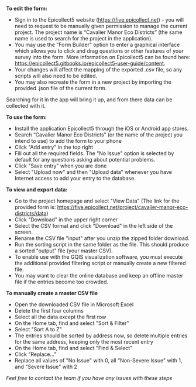 **To edit the form:**
- Sign in to the Epicollect5 website (https://five.epicollect.net) - you will need to request to be manually given permission to manage the current project. The project name is “Cavalier Manor Eco Districts” (the same name is used to search for the project in the application).
- You may use the "Form Builder" option to enter a graphical interface which allows you to click and drag questions or other features of your survey into the form. More information on Epicollect5 can be found here: https://epicollect5.gitbooks.io/epicollect5-user-guide/content.
- Your changes will affect the mapping of the exported .csv file, so any scripts will also need to be edited.
- You may also recreate the form in a new project by importing the provided .json file of the current form.

Searching for it in the app will bring it up, and from there data can be collected with it.

**To use the form:**
- Install the application Epicollect5 through the iOS or Android app stores.
- Search “Cavalier Manor Eco Districts” (or the name of the project you intend to use) to add the form to your phone
- Click "Add entry" in the top right
- Fill out all the required fields. The "No Issue" option is selected by default for any questions asking about potential problems.
- Click "Save entry" when you are done
- Select "Upload now" and then "Upload data" whenever you have Internet access to add your entry to the database.

**To view and export data:**
- Go to the project homepage and select "View Data" (The link for the provided form is: https://five.epicollect.net/project/cavalier-manor-eco-districts/data)
- Click "Download" in the upper right corner
- Select the CSV format and click "Download" in the left side of the screen.
- Rename the CSV file "input" after you unzip the zipped folder download.
- Run the sorting script in the same folder as the file. This should produce a sorted "output" file (your master CSV).
- To enable use with the GQIS visualization software, you must execute the additional provided filtering script or manually create a new filtered file.
- You may want to clear the online database and keep an offline master file if the entries become too crowded.

**To manually create a master CSV file**
- Open the downloaded CSV file in Microsoft Excel
- Delete the first four columns
- Select all the data except the first row
- On the Home tab, find and select "Sort & Filter"
- Select "Sort A to Z"
- The entries should be sorted by address now, so delete multiple entries for the same address, keeping only the most recent entry
- On the Home tab, find and select "Find & Select"
- Click "Replace..."
- Replace all values of "No Issue" with 0, all "Non-Severe Issue" with 1, and "Severe Issue" with 2

*Feel free to contact the team if you have any issues with these steps*
